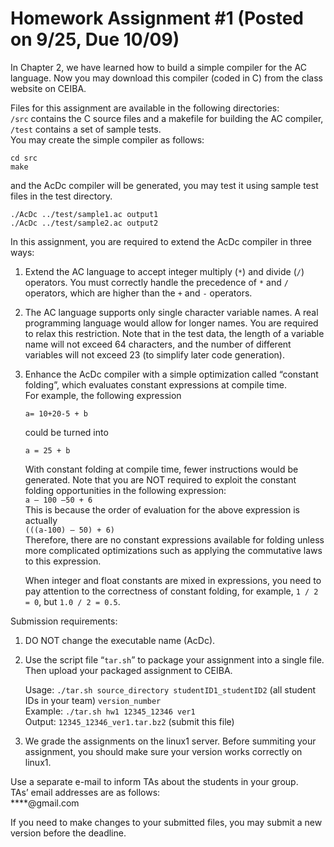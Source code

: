 # Homework Assignment #1 (Posted on 9/25, Due 10/09)

In Chapter 2, we have learned how to build a simple compiler for the AC language. Now you may download this compiler (coded in C) from the class website on CEIBA.

Files for this assignment are available in the following directories: \
`/src` contains the C source files and a makefile for building the AC compiler, 
`/test` contains a set of sample tests. \
You may create the simple compiler as follows:

    cd src
    make

and the AcDc compiler will be generated, you may test it using sample test files in the test directory. 
 
    ./AcDc ../test/sample1.ac output1
    ./AcDc ../test/sample2.ac output2

In this assignment, you are required to extend the AcDc compiler in three ways:

1. Extend the AC language to accept integer multiply (`*`) and divide (`/`) operators. You must correctly handle the precedence of `*` and `/` operators, which are higher than the `+` and `-` operators.
2. The AC language supports only single character variable names. A real programming language would allow for longer names. You are required to relax this restriction. Note that in the test data, the length of a variable name will not exceed 64 characters, and the number of different variables will not exceed 23 (to simplify later code generation).
3. Enhance the AcDc compiler with a simple optimization called “constant folding”, which evaluates constant expressions at compile time. \
   For example, the following expression

   ```
   a= 10+20-5 + b 
   ```

   could be turned into

   ```
   a = 25 + b
   ```

   With constant folding at compile time, fewer instructions would be generated. Note that you are NOT required to exploit the constant folding opportunities in the following expression: \
   `a – 100 –50 + 6` \
   This is because the order of evaluation for the above expression is actually \
   `(((a-100) – 50) + 6)` \
   Therefore, there are no constant expressions available for folding unless more complicated optimizations such as applying the commutative laws to this expression.

   When integer and float constants are mixed in expressions, you need to pay attention to the correctness of constant folding, for example, `1 / 2 = 0`, but `1.0 / 2 = 0.5`.

Submission requirements:

1. DO NOT change the executable name (AcDc).
2. Use the script file “`tar.sh`” to package your assignment into a single file. Then upload your packaged assignment to CEIBA.

   Usage: `./tar.sh source_directory studentID1_studentID2` (all student IDs in your team) `version_number` \
   Example: `./tar.sh hw1 12345_12346 ver1` \
   Output: `12345_12346_ver1.tar.bz2` (submit this file)

3. We grade the assignments on the linux1 server. Before summiting your assignment, you should make sure your version works correctly on linux1.

Use a separate e-mail to inform TAs about the students in your group. \
TAs’ email addresses are as follows: \
\*\*\*\*@gmail.com

If you need to make changes to your submitted files, you may submit a new version before the deadline.
